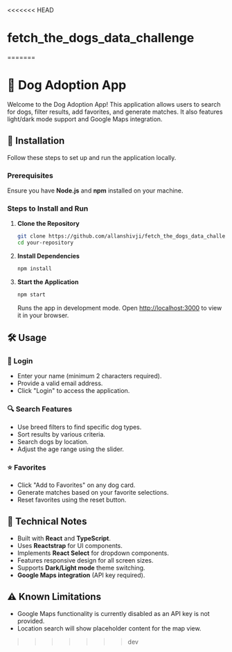<<<<<<< HEAD
# fetch_the_dogs_data_challenge
=======
# 🐶 Dog Adoption App

Welcome to the Dog Adoption App! This application allows users to search for dogs, filter results, add favorites, and generate matches. It also features light/dark mode support and Google Maps integration.

## 🚀 Installation

Follow these steps to set up and run the application locally.

### Prerequisites
Ensure you have **Node.js** and **npm** installed on your machine.

### Steps to Install and Run

1. **Clone the Repository**
   ```sh
   git clone https://github.com/allanshivji/fetch_the_dogs_data_challenge
   cd your-repository
   ```

2. **Install Dependencies**
   ```sh
   npm install
   ```

3. **Start the Application**
   ```sh
   npm start
   ```
   Runs the app in development mode.
   Open [http://localhost:3000](http://localhost:3000) to view it in your browser.

## 🛠️ Usage

### 🔑 Login
- Enter your name (minimum 2 characters required).
- Provide a valid email address.
- Click "Login" to access the application.

### 🔍 Search Features
- Use breed filters to find specific dog types.
- Sort results by various criteria.
- Search dogs by location.
- Adjust the age range using the slider.

### ⭐ Favorites
- Click "Add to Favorites" on any dog card.
- Generate matches based on your favorite selections.
- Reset favorites using the reset button.

## 📌 Technical Notes
- Built with **React** and **TypeScript**.
- Uses **Reactstrap** for UI components.
- Implements **React Select** for dropdown components.
- Features responsive design for all screen sizes.
- Supports **Dark/Light mode** theme switching.
- **Google Maps integration** (API key required).

## ⚠️ Known Limitations
- Google Maps functionality is currently disabled as an API key is not provided.
- Location search will show placeholder content for the map view.
>>>>>>> dev
